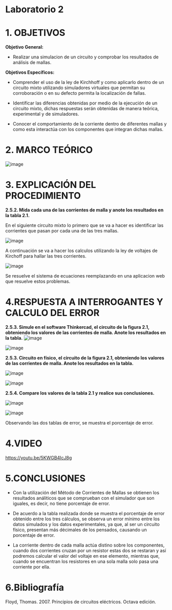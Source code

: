 # Laboratorio 2

# 1. OBJETIVOS

**Objetivo General:**

* Realizar una simulacion de un circuito y comprobar los resultados de análisis de mallas.

**Objetivos Específicos:**

* Comprender el uso de la ley de Kirchhoff y como aplicarlo dentro de un circuito mixto utilizando simuladores virtuales que permitan su corroboración o en su defecto permita la localización de fallas.

* Identificar las diferencias obtenidas por medio de la ejecución de un circuito mixto, dichas respuestas serán obtenidas de manera teórica, experimental y de simuladores.

* Conocer el comportamiento de la corriente dentro de diferentes mallas y como esta interactúa con los componentes que integran dichas mallas.

# 2. MARCO TEÓRICO

![image](https://user-images.githubusercontent.com/105617383/172276472-dfbc40c3-2c05-40a9-a893-73f78daa0b8a.png)

# 3. EXPLICACIÓN DEL PROCEDIMIENTO

**2.5.2. Mida cada una de las corrientes de malla y anote los resultados en la tabla 2.1.**

En el siguiente circuito mixto lo primero que se va a hacer es identificar las corrientes que pasan por cada una de las tres mallas. 

![image](https://user-images.githubusercontent.com/105617383/172277057-8a271d54-8e37-4a1d-8e91-f65f7fffc9f3.png)

A continuación se va a hacer los calculos utilizando la ley de voltajes de Kirchoff para hallar las tres corrientes.

![image](https://user-images.githubusercontent.com/105617383/172297183-2950da60-350c-467c-891d-37fc0691d522.png)

Se resuelve el sistema de ecuaciones reemplazando en una aplicacion web que resuelve estos problemas.

# 4.RESPUESTA A INTERROGANTES Y CALCULO DEL ERROR

**2.5.3. Simule en el software Thinkercad, el circuito de la figura 2.1, obteniendo los
valores de las corrientes de malla. Anote los resultados en la tabla.**
![image](https://user-images.githubusercontent.com/105617383/172299555-6ac916f5-b016-4897-8432-74665baddb72.png)

![image](https://user-images.githubusercontent.com/105617383/172299572-6b9826c3-3fb4-4505-8c3b-965cb7fe0bda.png)

**2.5.3. Circuito en físico, el circuito de la figura 2.1, obteniendo los
valores de las corrientes de malla. Anote los resultados en la tabla.**

![image](https://user-images.githubusercontent.com/105671763/172379129-3530f5d0-bef3-45c2-84ff-5d157cd884c6.png)

![image](https://user-images.githubusercontent.com/105671763/172299074-62b31e4c-983e-43be-955a-4ce21ccf3c11.png)

**2.5.4. Compare los valores de la tabla 2.1 y realice sus conclusiones.**

![image](https://user-images.githubusercontent.com/105671763/172299032-5062d924-cff6-4252-9a95-03a773f217aa.png)

![image](https://user-images.githubusercontent.com/105671763/172299240-45eaa407-b59e-407f-9dbd-8a3321ddd28e.png)

Observando las dos tablas de error, se muestra el porcentaje de error.

# 4.VIDEO

https://youtu.be/5KWGB4IcJ8g

# 5.CONCLUSIONES

* Con la utilización del Método de Corrientes de Mallas se obtienen los resultados análiticos que se comprueban con el simulador que son iguales, es decir, no tiene porcentaje de error.

* De acuerdo a la tabla realizada donde se muestra el porcentaje de error obtenido entre los tres cálculos, se observa un error mínimo entre los datos simulados y los datos experimentales, ya que, al ser un circuito físico, presentan más décimales de los pensados, causando un porcentaje de error.

* La corriente dentro de cada malla actúa distino sobre los componentes, cuando dos corrientes cruzan por un resistor estas dos se restaran y así podremos calcular el valor del voltaje en ese elemento, mientras que, cuando se encuentran los resistores en una sola malla solo pasa una corriente por ella.

# 6.Bibliografía

Floyd, Thomas. 2007. Principios de circuitos eléctricos. Octava edición.

